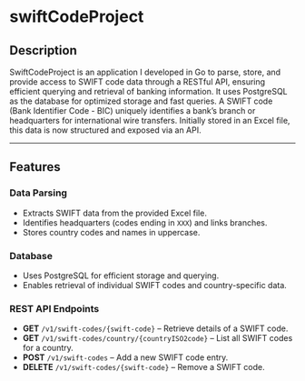 # swiftCodeProject

## Description
SwiftCodeProject is an application I developed in Go to parse, store, and provide access to SWIFT code data through a RESTful API, ensuring efficient querying and retrieval of banking information. It uses PostgreSQL as the database for optimized storage and fast queries.
A SWIFT code (Bank Identifier Code - BIC) uniquely identifies a bank’s branch or headquarters for international wire transfers. Initially stored in an Excel file, this data is now structured and exposed via an API.

---

## Features

### Data Parsing
- Extracts SWIFT data from the provided Excel file.
- Identifies headquarters (codes ending in `XXX`) and links branches.
- Stores country codes and names in uppercase.

### Database
- Uses PostgreSQL for efficient storage and querying.
- Enables retrieval of individual SWIFT codes and country-specific data.

### REST API Endpoints
- **GET** `/v1/swift-codes/{swift-code}` – Retrieve details of a SWIFT code.
- **GET** `/v1/swift-codes/country/{countryISO2code}` – List all SWIFT codes for a country.
- **POST** `/v1/swift-codes` – Add a new SWIFT code entry.
- **DELETE** `/v1/swift-codes/{swift-code}` – Remove a SWIFT code.

